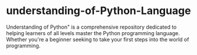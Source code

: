 # understanding-of-Python-Language
Understanding of Python" is a comprehensive repository dedicated to helping learners of all levels master the Python programming language. Whether you're a beginner seeking to take your first steps into the world of programming.

